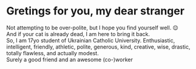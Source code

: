 <h1>Gretings for you, my dear stranger</h1> 

Not attempting to be over-polite, but I hope you find yourself well. 😌 </br>
And if your cat is already dead, I am here to bring it back. </br>
So, I am 17yo student of Ukrainian Catholic University. Enthusiastic, intelligent, friendly, athletic, polite, generous, kind, creative, wise, drastic, totally flawless, and actually modest. </br>
Surely a good friend and an awesome (co-)worker